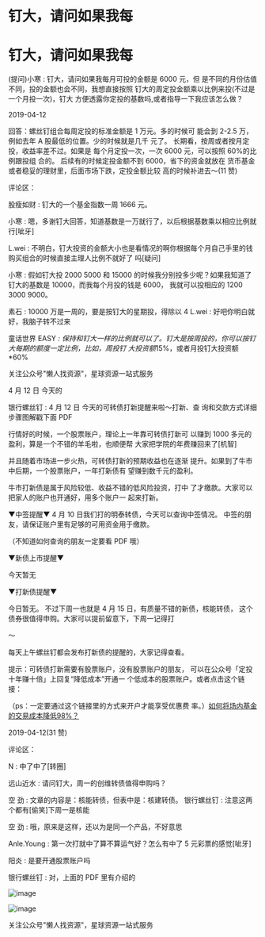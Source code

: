 # 钉大，请问如果我每

# 钉大，请问如果我每

(提问)小寒 : 钉大，请问如果我每月可投的金额是 6000 元，但 是不同的月份估值不同，投的金额也会不同，我想直接按照 钉大的周定投金额乘以比例来投(不过是一个月投一次)，钉大 方便透露你定投的基数吗,或者指导一下我应该怎么做？

2019-04-12

回答：螺丝钉组合每周定投的标准金额是 1 万元。多的时候可 能会到 2-2.5 万，例如去年 A 股最低的位置。少的时候就是几千 元了。 长期看，按周或者按月定投，收益率差不过。如果是 每个月定投一次，一次 6000 元，可以按照 60%的比例跟投组 合的。 后续有的时候定投金额不到 6000，省下的资金就放在 货币基金或者稳妥的理财里，后面市场下跌，定投金额比较 高的时候补进去～(11 赞)

评论区：

股瘦如财 : 钉大的一个基金指数一周 1666 元。

小寒 : 嗯，多谢钉大回答，知道基数是一万就行了，以后根据基数乘以相应比例就行[呲牙]

L.wei : 不明白，钉大投资的金额大小也是看情况的啊你根据每个月自己手里的钱购买组合的时候直接主理人比例不就好了 吗[疑问]

小寒 : 假如钉大投 2000 5000 和 15000 的时候我分别投多少呢？如果我知道了钉大的基数是 10000，而我每个月投的钱是 6000， 我就可以投相应的 1200 3000 9000。

素石 : 10000 万是一周的，要是按钉大的星期投，得除以 4 L.wei : 好吧你明白就好，我脑子转不过来

童话世界 EASY *: 保持和钉大一样的比例就可以了。钉大是按周投的，你可以按钉大每期的额度一定比例，比如，周投钉 大投资额*15%，或者月投钉大投资额*60%

关注公众号"懒人找资源"，星球资源一站式服务

4 月 12 日 今天的

银行螺丝钉 : 4 月 12 日 今天的可转债打新提醒来啦～打新、查 询和交款方式详细步骤图解戳下面 PDF

行情好的时候，一个股票账户，理论上一年靠可转债打新可 以赚到 1000 多元的盈利，算是一个不错的羊毛啦，也顺便帮 大家把学院的年费赚回来了[机智]

并且随着市场进一步火热，可转债打新的预期收益也在逐渐 提升。如果到了牛市中后期，一个股票账户，一年打新债有 望赚到数千元的盈利。

牛市打新债是属于风险较低、收益不错的低风险投资，打中 了才缴款。大家可以把家人的账户也开通好，用多个账户一 起来打新。

▼中签提醒▼ 4 月 10 日我们打的明泰转债，今天可以查询中签情况。 中签的朋友，请保证账户里有足够的可用资金用于缴款。

（不知道如何查询的朋友一定要看 PDF 哦）

▼新债上市提醒▼

今天暂无

▼打新债提醒▼

今日暂无。 不过下周一也就是 4 月 15 日，有质量不错的新债，核能转债， 这个债券很值得申购。大家可以提前留意下，下周一记得打

～

每天上午螺丝钉都会发布打新债的提醒的，大家记得查看。

提示：可转债打新需要有股票账户，没有股票账户的朋友， 可以在公众号「定投十年赚十倍」上回复“降低成本”开通一 个低成本的股票账户。或者点击这个链接：

（ps：一定要通过这个链接里的方式来开户才能享受优惠费 率。）[如何将场内基金的交易成本降低](https://mp.weixin.qq.com/s/0lOzQIbPCc5gD_z7RoNIFQ)[98%](https://mp.weixin.qq.com/s/0lOzQIbPCc5gD_z7RoNIFQ)[？](https://mp.weixin.qq.com/s/0lOzQIbPCc5gD_z7RoNIFQ)

2019-04-12(31 赞)

评论区：

N : 中了中了[转圈]

远山近水 : 请问钉大，周一的创维转债值得申购吗？

空 劲 : 文章的内容是：核能转债，但表中是：核建转债。 银行螺丝钉 : 注意这两个都有[偷笑]下周一是核能

空 劲 : 哦，原来是这样，还以为是同一个产品，不好意思

Anle.Young : 第一次打就中了算不算运气好？怎么有中了 5 元彩票的感觉[呲牙]

阳炎 : 是要开通股票账户吗

银行螺丝钉 : 对，上面的 PDF 里有介绍的

![image](img/Image_0261.png)

![image](img/Image_0271.png)

关注公众号"懒人找资源"，星球资源一站式服务